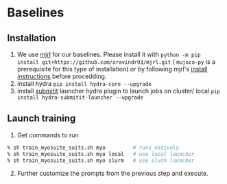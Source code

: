 # Baselines

## Installation
1. We use [mjrl](https://github.com/aravindr93/mjrl) for our baselines. Please install it with `python -m pip install git+https://github.com/aravindr93/mjrl.git` ( `mujoco-py` is a prerequisite for this type of installation) or by following mjrl's [install instructions](https://github.com/aravindr93/mjrl/tree/master/setup#installation) before procedding.
3. install hydra `pip install hydra-core --upgrade`
4. install [submitit](https://github.com/facebookincubator/submitit) launcher hydra plugin to launch jobs on cluster/ local `pip install hydra-submitit-launcher --upgrade`


## Launch training
1. Get commands to run
```bash
% sh train_myosuite_suits.sh myo         # runs natively
% sh train_myosuite_suits.sh myo local   # use local launcher
% sh train_myosuite_suits.sh myo slurm   # use slurm launcher
```
2. Further customize the prompts from the previous step and execute.

